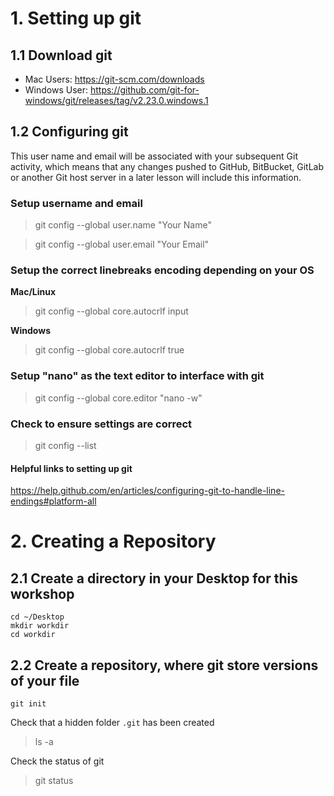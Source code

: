 # 1. Setting up git
## 1.1  Download git

* Mac Users: https://git-scm.com/downloads
* Windows User: https://github.com/git-for-windows/git/releases/tag/v2.23.0.windows.1
	

## 1.2 Configuring git 
This user name and email will be associated with your subsequent Git activity, which means that any changes pushed to GitHub, BitBucket, GitLab or another Git host server in a later lesson will include this information.

### Setup username and email
> git config --global user.name "Your Name"

> git config --global user.email "Your Email"


### Setup the correct linebreaks encoding depending on your OS
**Mac/Linux**
> git config --global core.autocrlf input

**Windows**
> git config --global core.autocrlf true

### Setup "nano" as the text editor to interface with git
> git config --global core.editor "nano -w"

### Check to ensure settings are correct
> git config --list

#### Helpful links to setting up git 
https://help.github.com/en/articles/configuring-git-to-handle-line-endings#platform-all



# 2. Creating a Repository
## 2.1 Create a directory in your Desktop for this workshop
```
cd ~/Desktop
mkdir workdir
cd workdir	
```

## 2.2 Create a repository, where git store versions of your file
```
git init
```

Check that a hidden folder `.git` has been created
> ls -a 

Check the status of git
> git status
